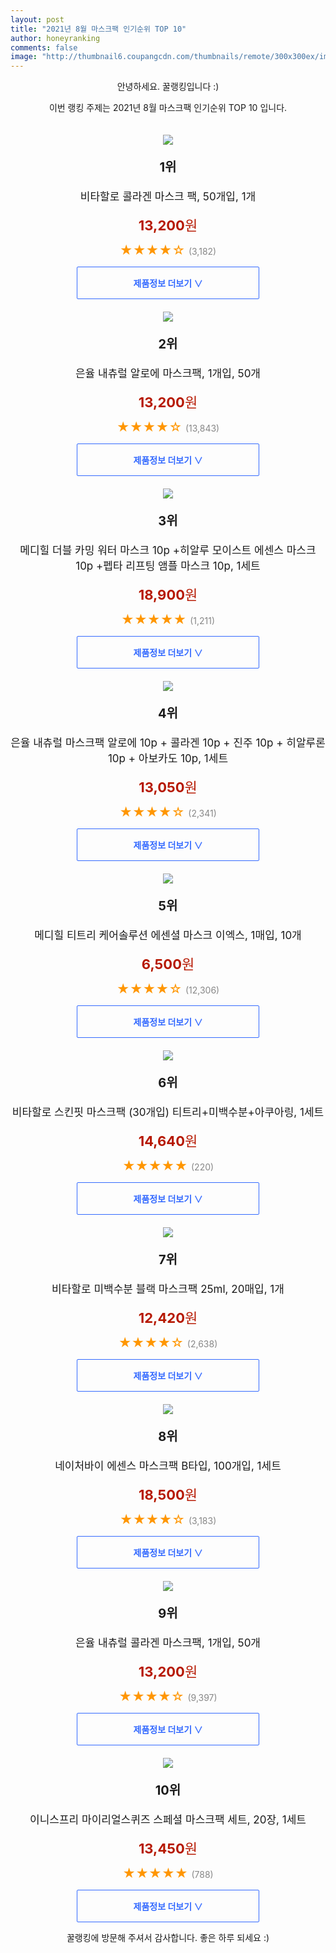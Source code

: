 ```yaml
--- 
layout: post 
title: "2021년 8월 마스크팩 인기순위 TOP 10" 
author: honeyranking 
comments: false 
image: "http://thumbnail6.coupangcdn.com/thumbnails/remote/300x300ex/image/retail/images/31005899329172-336cb515-af45-4c4e-9c89-4e85871b73de.jpg" 
--- 
```

<p style="text-align: center;">안녕하세요. 꿀랭킹입니다 :)</p> <p style="text-align: center;">이번 랭킹 주제는 2021년 8월 마스크팩 인기순위 TOP 10 입니다.</p><center><img src="http://thumbnail6.coupangcdn.com/thumbnails/remote/300x300ex/image/retail/images/31005899329172-336cb515-af45-4c4e-9c89-4e85871b73de.jpg" style="margin-top:20px" /></center> <p style="text-align: center; font-size: 20px"><b>1위</b></p> <p style="text-align: center; font-size: 17px">비타할로 콜라겐 마스크 팩, 50개입, 1개</p> <p style="text-align: center;"><span style="color: #b61800; font-size: 22px;"><b>13,200</b>원</span></p> <p style="text-align: center;"><span style="color: #ff9600; font-size: 20px;">★★★★☆ </span><span style="color: #878787;">(3,182)</span></p> <center><a href="https://coupa.ng/b5riN2"> <div style="font-size: 14px; display: inline-block; padding: 15px 90px; color: #346aff; border-radius: 2px; border: 1px solid #346aff; cursor: pointer;"><b>제품정보 더보기 &or;</b></div> </a></center><center><img src="http://thumbnail8.coupangcdn.com/thumbnails/remote/300x300ex/image/product/image/vendoritem/2019/07/05/3075080345/cee9a6dc-99b6-4a05-b89e-01d8a53a3a96.jpg" style="margin-top:20px" /></center> <p style="text-align: center; font-size: 20px"><b>2위</b></p> <p style="text-align: center; font-size: 17px">은율 내츄럴 알로에 마스크팩, 1개입, 50개</p> <p style="text-align: center;"><span style="color: #b61800; font-size: 22px;"><b>13,200</b>원</span></p> <p style="text-align: center;"><span style="color: #ff9600; font-size: 20px;">★★★★☆ </span><span style="color: #878787;">(13,843)</span></p> <center><a href="https://coupa.ng/b5riN4"> <div style="font-size: 14px; display: inline-block; padding: 15px 90px; color: #346aff; border-radius: 2px; border: 1px solid #346aff; cursor: pointer;"><b>제품정보 더보기 &or;</b></div> </a></center><center><img src="http://thumbnail6.coupangcdn.com/thumbnails/remote/300x300ex/image/retail/images/234611059928839-67c502e2-c10d-4771-ae65-cbd1d3f12baf.jpg" style="margin-top:20px" /></center> <p style="text-align: center; font-size: 20px"><b>3위</b></p> <p style="text-align: center; font-size: 17px">메디힐 더블 카밍 워터 마스크 10p +히알루 모이스트 에센스 마스크 10p +펩타 리프팅 앰플 마스크 10p, 1세트</p> <p style="text-align: center;"><span style="color: #b61800; font-size: 22px;"><b>18,900</b>원</span></p> <p style="text-align: center;"><span style="color: #ff9600; font-size: 20px;">★★★★★ </span><span style="color: #878787;">(1,211)</span></p> <center><a href="https://coupa.ng/b5riN6"> <div style="font-size: 14px; display: inline-block; padding: 15px 90px; color: #346aff; border-radius: 2px; border: 1px solid #346aff; cursor: pointer;"><b>제품정보 더보기 &or;</b></div> </a></center><center><img src="http://thumbnail6.coupangcdn.com/thumbnails/remote/300x300ex/image/retail/images/2019/04/04/10/7/9baefe01-b91a-4ffe-8745-3d850422b985.jpg" style="margin-top:20px" /></center> <p style="text-align: center; font-size: 20px"><b>4위</b></p> <p style="text-align: center; font-size: 17px">은율 내츄럴 마스크팩 알로에 10p + 콜라겐 10p + 진주 10p + 히알루론 10p + 아보카도 10p, 1세트</p> <p style="text-align: center;"><span style="color: #b61800; font-size: 22px;"><b>13,050</b>원</span></p> <p style="text-align: center;"><span style="color: #ff9600; font-size: 20px;">★★★★☆ </span><span style="color: #878787;">(2,341)</span></p> <center><a href="https://coupa.ng/b5riN7"> <div style="font-size: 14px; display: inline-block; padding: 15px 90px; color: #346aff; border-radius: 2px; border: 1px solid #346aff; cursor: pointer;"><b>제품정보 더보기 &or;</b></div> </a></center><center><img src="http://thumbnail8.coupangcdn.com/thumbnails/remote/300x300ex/image/retail/images/687316794496453-cfb2590f-562c-4e9d-a985-7382a58cf517.jpg" style="margin-top:20px" /></center> <p style="text-align: center; font-size: 20px"><b>5위</b></p> <p style="text-align: center; font-size: 17px">메디힐 티트리 케어솔루션 에센셜 마스크 이엑스, 1매입, 10개</p> <p style="text-align: center;"><span style="color: #b61800; font-size: 22px;"><b>6,500</b>원</span></p> <p style="text-align: center;"><span style="color: #ff9600; font-size: 20px;">★★★★☆ </span><span style="color: #878787;">(12,306)</span></p> <center><a href="https://coupa.ng/b5riN9"> <div style="font-size: 14px; display: inline-block; padding: 15px 90px; color: #346aff; border-radius: 2px; border: 1px solid #346aff; cursor: pointer;"><b>제품정보 더보기 &or;</b></div> </a></center><center><img src="http://thumbnail6.coupangcdn.com/thumbnails/remote/300x300ex/image/retail/images/760672480309945-4f900e60-c495-46d1-a52e-116737419c1b.jpg" style="margin-top:20px" /></center> <p style="text-align: center; font-size: 20px"><b>6위</b></p> <p style="text-align: center; font-size: 17px">비타할로 스킨핏 마스크팩 (30개입) 티트리+미백수분+아쿠아링, 1세트</p> <p style="text-align: center;"><span style="color: #b61800; font-size: 22px;"><b>14,640</b>원</span></p> <p style="text-align: center;"><span style="color: #ff9600; font-size: 20px;">★★★★★ </span><span style="color: #878787;">(220)</span></p> <center><a href="https://coupa.ng/b5riOb"> <div style="font-size: 14px; display: inline-block; padding: 15px 90px; color: #346aff; border-radius: 2px; border: 1px solid #346aff; cursor: pointer;"><b>제품정보 더보기 &or;</b></div> </a></center><center><img src="http://thumbnail9.coupangcdn.com/thumbnails/remote/300x300ex/image/product/image/vendoritem/2019/08/09/4403206390/eee51c04-c053-4412-b750-d6bf75b494f8.jpg" style="margin-top:20px" /></center> <p style="text-align: center; font-size: 20px"><b>7위</b></p> <p style="text-align: center; font-size: 17px">비타할로 미백수분 블랙 마스크팩 25ml, 20매입, 1개</p> <p style="text-align: center;"><span style="color: #b61800; font-size: 22px;"><b>12,420</b>원</span></p> <p style="text-align: center;"><span style="color: #ff9600; font-size: 20px;">★★★★☆ </span><span style="color: #878787;">(2,638)</span></p> <center><a href="https://coupa.ng/b5riOc"> <div style="font-size: 14px; display: inline-block; padding: 15px 90px; color: #346aff; border-radius: 2px; border: 1px solid #346aff; cursor: pointer;"><b>제품정보 더보기 &or;</b></div> </a></center><center><img src="http://thumbnail9.coupangcdn.com/thumbnails/remote/300x300ex/image/retail/images/164469397425895-1002d814-7c90-4878-b195-1f5d86f995b2.jpg" style="margin-top:20px" /></center> <p style="text-align: center; font-size: 20px"><b>8위</b></p> <p style="text-align: center; font-size: 17px">네이처바이 에센스 마스크팩 B타입, 100개입, 1세트</p> <p style="text-align: center;"><span style="color: #b61800; font-size: 22px;"><b>18,500</b>원</span></p> <p style="text-align: center;"><span style="color: #ff9600; font-size: 20px;">★★★★☆ </span><span style="color: #878787;">(3,183)</span></p> <center><a href="https://coupa.ng/b5riOd"> <div style="font-size: 14px; display: inline-block; padding: 15px 90px; color: #346aff; border-radius: 2px; border: 1px solid #346aff; cursor: pointer;"><b>제품정보 더보기 &or;</b></div> </a></center><center><img src="http://thumbnail7.coupangcdn.com/thumbnails/remote/300x300ex/image/product/image/vendoritem/2019/07/05/3075080355/647fe3e6-e8bc-42dc-9b4d-0fd48fdaca4b.jpg" style="margin-top:20px" /></center> <p style="text-align: center; font-size: 20px"><b>9위</b></p> <p style="text-align: center; font-size: 17px">은율 내츄럴 콜라겐 마스크팩, 1개입, 50개</p> <p style="text-align: center;"><span style="color: #b61800; font-size: 22px;"><b>13,200</b>원</span></p> <p style="text-align: center;"><span style="color: #ff9600; font-size: 20px;">★★★★☆ </span><span style="color: #878787;">(9,397)</span></p> <center><a href="https://coupa.ng/b5riOe"> <div style="font-size: 14px; display: inline-block; padding: 15px 90px; color: #346aff; border-radius: 2px; border: 1px solid #346aff; cursor: pointer;"><b>제품정보 더보기 &or;</b></div> </a></center><center><img src="http://thumbnail8.coupangcdn.com/thumbnails/remote/300x300ex/image/retail/images/231240211600425-4e5f6231-6c31-45c5-8823-85c9b7320fc4.jpg" style="margin-top:20px" /></center> <p style="text-align: center; font-size: 20px"><b>10위</b></p> <p style="text-align: center; font-size: 17px">이니스프리 마이리얼스퀴즈 스페셜 마스크팩 세트, 20장, 1세트</p> <p style="text-align: center;"><span style="color: #b61800; font-size: 22px;"><b>13,450</b>원</span></p> <p style="text-align: center;"><span style="color: #ff9600; font-size: 20px;">★★★★★ </span><span style="color: #878787;">(788)</span></p> <center><a href="https://coupa.ng/b5riOg"> <div style="font-size: 14px; display: inline-block; padding: 15px 90px; color: #346aff; border-radius: 2px; border: 1px solid #346aff; cursor: pointer;"><b>제품정보 더보기 &or;</b></div> </a></center> <p style="text-align: center;">꿀랭킹에 방문해 주셔서 감사합니다. 좋은 하루 되세요 :)</p>
